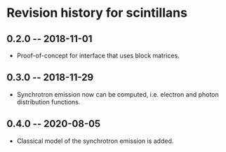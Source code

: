 # Revision history for scintillans

## 0.2.0 -- 2018-11-01

* Proof-of-concept for interface that uses block matrices.

## 0.3.0 -- 2018-11-29

* Synchrotron emission now can be computed, i.e. electron and photon distribution functions.

## 0.4.0 -- 2020-08-05

* Classical model of the synchrotron emission is added.
